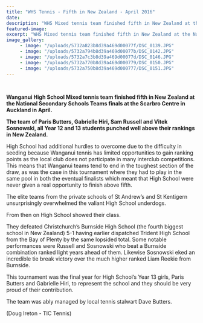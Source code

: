```yaml
---
title: "WHS Tennis - Fifth in New Zealand - April 2016"
date: 
description: "WHS Mixed tennis team finished fifth in New Zealand at the National Secondary Schools Teams finals at the Scarbro Centre in Auckland, April 2016..."
featured-image: 
excerpt: "WHS Mixed tennis team finished fifth in New Zealand at the National Secondary Schools Teams finals at the Scarbro Centre in Auckland, April 2016..."
image_gallery:
     - image: "/uploads/5732a823b8d39a469d00077f/DSC_0139.JPG"
     - image: "/uploads/5732a794b8d39a469d00077b/DSC_0142.JPG"
     - image: "/uploads/5732a7c3b8d39a469d00077d/DSC_0146.JPG"
     - image: "/uploads/5732a770b8d39a469d000779/DSC_0150.JPG"
     - image: "/uploads/5732a750b8d39a469d000777/DSC_0151.JPG"
---
```


<p align="center">&nbsp;</p>
<p><strong>Wanganui High School Mixed tennis team finished fifth in New Zealand at the National Secondary Schools Teams finals at the Scarbro Centre in Auckland in April. &nbsp;</strong></p>
<p><strong>The team of Paris Butters, Gabrielle Hiri, Sam Russell and Vitek Sosnowski, all Year 12 and 13 students punched well above their rankings in New Zealand.</strong></p>
<p><span>High School had additional hurdles to overcome due to the difficulty in seeding because Wanganui tennis has limited opportunities to gain ranking points as the local club does not participate in many interclub competitions. This means that Wanganui teams tend to end in the toughest section of the draw, as was the case in this tournament where they had to play in the same pool in both the eventual finalists which meant that High School were never given a real opportunity to finish above fifth. </span></p>
<p><span>The elite teams from the private schools of St Andrew&rsquo;s and St Kentigern unsurprisingly overwhelmed the valiant High School underdogs. </span></p>
<p><span>From then on High School showed their class. </span></p>
<p><span>They defeated Christchurch&rsquo;s Burnside High School (the fourth biggest school in New Zealand) 5-1 having earlier dispatched Trident High School from the Bay of Plenty by the same lopsided total. Some notable performances were Russell and Sosnowski who beat a Burnside combination ranked light years ahead of them. Likewise Sosnowski eked an incredible tie break victory over the much higher ranked Liam Reekie from Burnside.</span></p>
<p><span>This tournament was the final year for High School&rsquo;s Year 13 girls, Paris Butters and Gabrielle Hiri, to represent the school and they should be very proud of their contribution. </span></p>
<p><span>The team was ably managed by local tennis stalwart Dave Butters.</span></p>
<p><span>(Doug Ireton - TIC Tennis)</span></p>
<p><span><br /></span></p>

